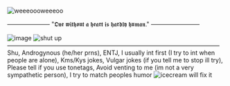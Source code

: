 ![weeeoooweeeoo](https://64.media.tumblr.com/b61cd44a0c1cd0d7f4556d0e8982d763/69264d65aaa9f050-d7/s540x810/154bd7eebc935b000989cb3e987760a23133b72a.pnj)


——————— "𝕺𝖓𝖊 𝖜𝖎𝖙𝖍𝖔𝖚𝖙 𝖆 𝖍𝖊𝖆𝖗𝖙 𝖎𝖘 𝖍𝖆𝖗𝖉𝖑𝖞 𝖍𝖚𝖒𝖆𝖓." ————————

![image](https://cdn.discordapp.com/attachments/1189324849378775041/1272353356937039882/Untitled466_20240811152408.png?ex=66c5dfa7&is=66c48e27&hm=c7a52bc5a58156c6129c87d9ea31f61a53a360eb95087537ba4a126f77d1a77f&)
![shut up](https://wilardo.crd.co/assets/images/gallery31/c928a3ff.png?v=f32c5ae3)
 ———————————————————————————————————
 Shu, Androgynous (he/her prns), ENTJ, I usually int first (I try to int when people are alone), Kms/Kys jokes, Vulgar jokes (if you tell me to stop ill try), Please tell if you use tonetags, Avoid venting to me (im not a very sympathetic person), I try to match peoples humor
![icecream will fix it](https://gifcity.carrd.co/assets/images/gallery49/ece08772.png?v=52814815)
